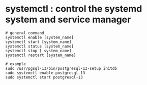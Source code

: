 # systemctl : control the systemd system and service manager
```
# general command
systemctl enable [system_name]
systemctl start [system_name]
systemctl status [system_name]
systemctl stop [ system_name]
systemctl restart [system_name]

# example
sudo /usr/pgsql-13/bin/postgresql-13-setup initdb
sudo systemctl enable postgresql-13
sudo systemctl start postgresql-13
```

